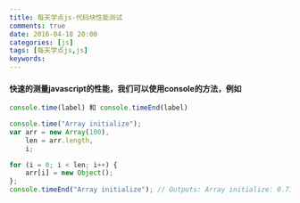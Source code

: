 ```yaml
---
title: 每天学点js-代码块性能测试
comments: true
date: 2016-04-18 20:00
categories: [js]
tags: [每天学点js,js]
keywords: 
---
```



#### 快速的测量javascript的性能，我们可以使用console的方法，例如

```javascript
console.time(label) 和 console.timeEnd(label)

console.time("Array initialize");
var arr = new Array(100),
    len = arr.length,
    i;

for (i = 0; i < len; i++) {
    arr[i] = new Object();
};
console.timeEnd("Array initialize"); // Outputs: Array initialize: 0.711ms

```